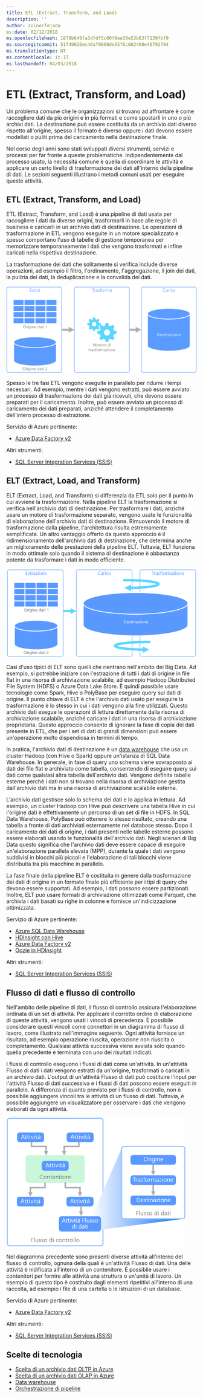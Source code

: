 ```yaml
---
title: ETL (Extract, Transform, and Load)
description: ''
author: zoinerTejada
ms:date: 02/12/2018
ms.openlocfilehash: 1879b649fa3dfdf5c00f8ee30e53b83f7139fbf0
ms.sourcegitcommit: 51f49026ec46af0860de55f6c082490e46792794
ms.translationtype: HT
ms.contentlocale: it-IT
ms.lasthandoff: 04/03/2018
---
```

# <a name="extract-transform-and-load-etl"></a>ETL (Extract, Transform, and Load)

Un problema comune che le organizzazioni si trovano ad affrontare è come raccogliere dati da più origini e in più formati e come spostarli in uno o più archivi dati. La destinazione può essere costituita da un archivio dati diverso rispetto all'origine, spesso il formato è diverso oppure i dati devono essere modellati o puliti prima del caricamento nella destinazione finale.

Nel corso degli anni sono stati sviluppati diversi strumenti, servizi e processi per far fronte a queste problematiche. Indipendentemente dal processo usato, la necessità comune è quella di coordinare le attività e applicare un certo livello di trasformazione dei dati all'interno della pipeline di dati. Le sezioni seguenti illustrano i metodi comuni usati per eseguire queste attività.

## <a name="extract-transform-and-load-etl"></a>ETL (Extract, Transform, and Load)

ETL (Extract, Transform, and Load) è una pipeline di dati usata per raccogliere i dati da diverse origini, trasformarli in base alle regole di business e caricarli in un archivio dati di destinazione. Le operazioni di trasformazione in ETL vengono eseguite in un motore specializzato e spesso comportano l'uso di tabelle di gestione temporanea per memorizzare temporaneamente i dati che vengono trasformati e infine caricati nella rispettiva destinazione.

La trasformazione dei dati che solitamente si verifica include diverse operazioni, ad esempio il filtro, l'ordinamento, l'aggregazione, il join dei dati, la pulizia dei dati, la deduplicazione e la convalida dei dati.

![Processo ETL (Extract-Transform-Load)](../images/etl.png)

Spesso le tre fasi ETL vengono eseguite in parallelo per ridurre i tempi necessari. Ad esempio, mentre i dati vengono estratti, può essere avviato un processo di trasformazione dei dati già ricevuti, che devono essere preparati per il caricamento. Inoltre, può essere avviato un processo di caricamento dei dati preparati, anziché attendere il completamento dell'intero processo di estrazione.

Servizio di Azure pertinente:
- [Azure Data Factory v2](https://azure.microsoft.com/services/data-factory/)

Altri strumenti:
- [SQL Server Integration Services (SSIS)](/sql/integration-services/sql-server-integration-services)

## <a name="extract-load-and-transform-elt"></a>ELT (Extract, Load, and Transform)

ELT (Extract, Load, and Transform) si differenzia da ETL solo per il punto in cui avviene la trasformazione. Nella pipeline ELT la trasformazione si verifica nell'archivio dati di destinazione. Per trasformare i dati, anziché usare un motore di trasformazione separato, vengono usate le funzionalità di elaborazione dell'archivio dati di destinazione. Rimuovendo il motore di trasformazione dalla pipeline, l'architettura risulta estremamente semplificata. Un altro vantaggio offerto da questo approccio è il ridimensionamento dell'archivio dati di destinazione, che determina anche un miglioramento delle prestazioni della pipeline ELT. Tuttavia, ELT funziona in modo ottimale solo quando il sistema di destinazione è abbastanza potente da trasformare i dati in modo efficiente.

![Processo ELT (Extract-Load-Transform)](../images/elt.png)

Casi d'uso tipici di ELT sono quelli che rientrano nell'ambito dei Big Data. Ad esempio, si potrebbe iniziare con l'estrazione di tutti i dati di origine in file flat in una risorsa di archiviazione scalabile, ad esempio Hadoop Distributed File System (HDFS) o Azure Data Lake Store. È quindi possibile usare tecnologie come Spark, Hive o PolyBase per eseguire query sui dati di origine. Il punto chiave di ELT è che l'archivio dati usato per eseguire la trasformazione è lo stesso in cui i dati vengono alla fine utilizzati. Questo archivio dati esegue le operazioni di lettura direttamente dalla risorsa di archiviazione scalabile, anziché caricare i dati in una risorsa di archiviazione proprietaria. Questo approccio consente di ignorare la fase di copia dei dati presente in ETL, che per i set di dati di grandi dimensioni può essere un'operazione molto dispendiosa in termini di tempo.

In pratica, l'archivio dati di destinazione è un [data warehouse](./data-warehousing.md) che usa un cluster Hadoop (con Hive o Spark) oppure un'istanza di SQL Data Warehouse. In generale, in fase di query uno schema viene sovrapposto ai dati dei file flat e archiviato come tabella, consentendo di eseguire query sui dati come qualsiasi altra tabella dell'archivio dati. Vengono definite tabelle esterne perché i dati non si trovano nella risorsa di archiviazione gestita dall'archivio dati ma in una risorsa di archiviazione scalabile esterna. 

L'archivio dati gestisce solo lo schema dei dati e lo applica in lettura. Ad esempio, un cluster Hadoop con Hive può descrivere una tabella Hive in cui l'origine dati è effettivamente un percorso di un set di file in HDFS. In SQL Data Warehouse, PolyBase può ottenere lo stesso risultato, creando una tabella a fronte di dati archiviati esternamente nel database stesso. Dopo il caricamento dei dati di origine, i dati presenti nelle tabelle esterne possono essere elaborati usando le funzionalità dell'archivio dati. Negli scenari di Big Data questo significa che l'archivio dati deve essere capace di eseguire un'elaborazione parallela elevata (MPP), durante la quale i dati vengono suddivisi in blocchi più piccoli e l'elaborazione di tali blocchi viene distribuita tra più macchine in parallelo.

La fase finale della pipeline ELT è costituita in genere dalla trasformazione dei dati di origine in un formato finale più efficiente per i tipi di query che devono essere supportati. Ad esempio, i dati possono essere partizionati. Inoltre, ELT può usare formati di archiviazione ottimizzati come Parquet, che archivia i dati basati su righe in colonne e fornisce un'indicizzazione ottimizzata. 

Servizio di Azure pertinente:

- [Azure SQL Data Warehouse](/azure/sql-data-warehouse/sql-data-warehouse-overview-what-is)
- [HDInsight con Hive](/azure/hdinsight/hadoop/hdinsight-use-hive)
- [Azure Data Factory v2](https://azure.microsoft.com/services/data-factory/)
- [Oozie in HDInsight](/azure/hdinsight/hdinsight-use-oozie-linux-mac)

Altri strumenti:

- [SQL Server Integration Services (SSIS)](/sql/integration-services/sql-server-integration-services)

## <a name="data-flow-and-control-flow"></a>Flusso di dati e flusso di controllo

Nell'ambito delle pipeline di dati, il flusso di controllo assicura l'elaborazione ordinata di un set di attività. Per applicare il corretto ordine di elaborazione di queste attività, vengono usati i vincoli di precedenza. È possibile considerare questi vincoli come connettori in un diagramma di flusso di lavoro, come illustrato nell'immagine seguente. Ogni attività fornisce un risultato, ad esempio operazione riuscita, operazione non riuscita o completamento. Qualsiasi attività successiva viene avviata solo quando quella precedente è terminata con uno dei risultati indicati.

I flussi di controllo eseguono i flussi di dati come un'attività. In un'attività Flusso di dati i dati vengono estratti da un'origine, trasformati o caricati in un archivio dati. L'output di un'attività Flusso di dati può costituire l'input per l'attività Flusso di dati successiva e i flussi di dati possono essere eseguiti in parallelo. A differenza di quanto previsto per i flussi di controllo, non è possibile aggiungere vincoli tra le attività di un flusso di dati. Tuttavia, è possibile aggiungere un visualizzatore per osservare i dati che vengono elaborati da ogni attività.

![Flusso di dati eseguito come attività all'interno di un flusso di controllo](../images/control-flow-data-flow.png)

Nel diagramma precedente sono presenti diverse attività all'interno del flusso di controllo, ognuna della quali è un'attività Flusso di dati. Una delle attività è nidificata all'interno di un contenitore. È possibile usare i contenitori per fornire alle attività una struttura o un'unità di lavoro. Un esempio di questo tipo è costituito dagli elementi ripetitivi all'interno di una raccolta, ad esempio i file di una cartella o le istruzioni di un database.

Servizio di Azure pertinente:
- [Azure Data Factory v2](https://azure.microsoft.com/services/data-factory/)

Altri strumenti:
- [SQL Server Integration Services (SSIS)](/sql/integration-services/sql-server-integration-services)

## <a name="technology-choices"></a>Scelte di tecnologia

- [Scelta di un archivio dati OLTP in Azure](./online-transaction-processing.md#oltp-in-azure)
- [Scelta di un archivio dati OLAP in Azure](./online-analytical-processing.md#olap-in-azure)
- [Data warehouse](./data-warehousing.md)
- [Orchestrazione di pipeline](../technology-choices/pipeline-orchestration-data-movement.md)
